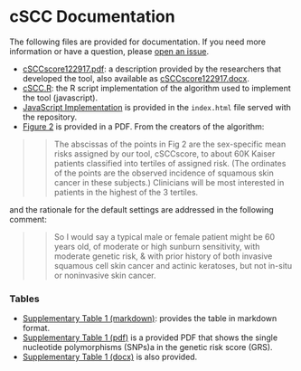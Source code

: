 # cSCC Documentation
The following files are provided for documentation. If you need more information or have a question, please [open an issue](https://www.github.com/researchapps/cSCCscore/issues).

 - [cSCCscore122917.pdf](cSCCscore122917.pdf): a description provided by the researchers that developed the tool, also available as [cSCCscore122917.docx](cSCCscore122917.docx).
 - [cSCC.R](cSCC.R): the R script implementation of the algorithm used to implement the tool (javascript).
 - [JavaScript Implementation](https://github.com/researchapps/cSCC/blob/master/index.html#L233) is provided in the `index.html` file served with the repository.
 - [Figure 2](figure-2-12-12-2017.pdf) is provided in a PDF. From the creators of the algorithm:

>> The abscissas of the points in Fig 2 are the sex-specific mean risks assigned by our tool, cSCCscore, to about 60K Kaiser patients classified into tertiles of assigned risk. (The ordinates of the points are the observed incidence of squamous skin cancer in these subjects.)  Clinicians will be most interested in patients in the highest of the 3 tertiles. 

and the rationale for the default settings are addressed in the following comment:

>> So I would say a typical male or female patient might be 60 years old, of moderate or high sunburn sensitivity, with moderate genetic risk, & with prior history of both invasive squamous cell skin cancer and actinic keratoses, but not in-situ or noninvasive skin cancer. 

### Tables
 - [Supplementary Table 1 (markdown)](table.md): provides the table in markdown format.
 - [Supplementary Table 1 (pdf)](table-s1-07-08-2017.pdf) is a provided PDF that shows the single nucleotide polymorphisms (SNPs)a in the genetic risk score (GRS). 
 - [Supplementary Table 1 (docx)](table-s1-07-08-2017.docx) is also provided.

